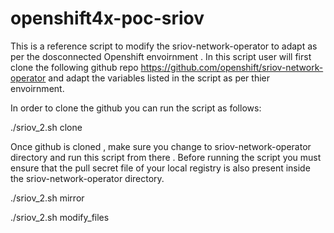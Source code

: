 # openshift4x-poc-sriov

This is a reference script to modify the sriov-network-operator to adapt as per the dosconnected Openshift envoirnment .
In this script user will first clone the following github repo https://github.com/openshift/sriov-network-operator and adapt the variables listed in the script as per thier envoirnment.

In order to clone the github you can run the script as follows:


./sriov_2.sh clone

Once github is cloned , make sure you change to sriov-network-operator directory and run this script from there .
Before running the script you must ensure that the pull secret file of your local registry is also present inside the sriov-network-operator directory.


./sriov_2.sh mirror

./sriov_2.sh modify_files






